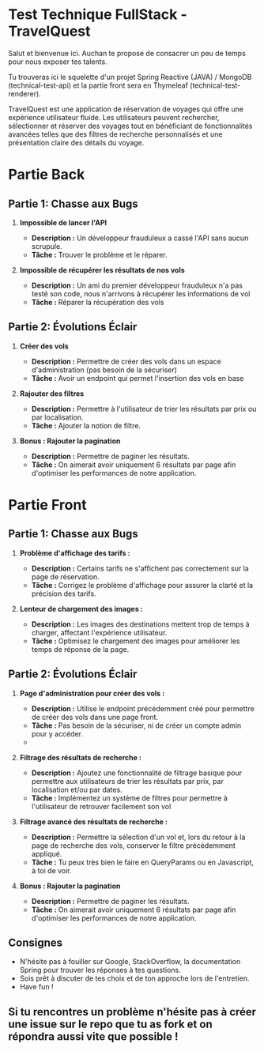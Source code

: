 # Test Technique FullStack - TravelQuest

Salut et bienvenue ici. Auchan te propose de consacrer un peu de temps pour nous exposer tes talents.

Tu trouveras ici le squelette d'un projet Spring Reactive (JAVA) / MongoDB (technical-test-api) et la partie front sera en Thymeleaf (technical-test-renderer).

TravelQuest est une application de réservation de voyages qui offre une expérience utilisateur fluide. Les utilisateurs peuvent rechercher, sélectionner et réserver des voyages tout en bénéficiant de fonctionnalités avancées telles que des filtres de recherche personnalisés et une présentation claire des détails du voyage.

# Partie Back
## Partie 1: Chasse aux Bugs

1. **Impossible de lancer l'API**
   - **Description :** Un développeur frauduleux a cassé l'API sans aucun scrupule.
   - **Tâche :** Trouver le problème et le réparer.

2. **Impossible de récupérer les résultats de nos vols**
   - **Description :** Un ami du premier développeur frauduleux n'a pas testé son code, nous n'arrivons à récupérer les informations de vol
   - **Tâche :** Réparer la récupération des vols

## Partie 2: Évolutions Éclair

1. **Créer des vols**
   - **Description :** Permettre de créer des vols dans un espace d'administration (pas besoin de la sécuriser)
   - **Tâche :** Avoir un endpoint qui permet l'insertion des vols en base

2. **Rajouter des filtres**
   - **Description :** Permettre à l'utilisateur de trier les résultats par prix ou par localisation.
   - **Tâche :** Ajouter la notion de filtre.

3. **Bonus : Rajouter la pagination**
   - **Description :** Permettre de paginer les résultats.
   - **Tâche :** On aimerait avoir uniquement 6 résultats par page afin d'optimiser les performances de notre application.
   
# Partie Front

## Partie 1: Chasse aux Bugs

1. **Problème d'affichage des tarifs :**
    - **Description :** Certains tarifs ne s'affichent pas correctement sur la page de réservation.
    - **Tâche :** Corrigez le problème d'affichage pour assurer la clarté et la précision des tarifs.

2. **Lenteur de chargement des images :**
    - **Description :** Les images des destinations mettent trop de temps à charger, affectant l'expérience utilisateur.
    - **Tâche :** Optimisez le chargement des images pour améliorer les temps de réponse de la page.

## Partie 2: Évolutions Éclair

1. **Page d'administration pour créer des vols :**
   - **Description :** Utilise le endpoint précédemment créé pour permettre de créer des vols dans une page front.
   - **Tâche :** Pas besoin de la sécuriser, ni de créer un compte admin pour y accéder.
   - 
2. **Filtrage des résultats de recherche :**
    - **Description :** Ajoutez une fonctionnalité de filtrage basique pour permettre aux utilisateurs de trier les résultats par prix, par localisation et/ou par dates.
    - **Tâche :** Implémentez un système de filtres pour permettre à l'utilisateur de retrouver facilement son vol

3. **Filtrage avancé des résultats de recherche :**
    - **Description :** Permettre la sélection d'un vol et, lors du retour à la page de recherche des vols, conserver le filtre précédemment appliqué.
    - **Tâche :** Tu peux très bien le faire en QueryParams ou en Javascript, à toi de voir.

4. **Bonus : Rajouter la pagination**
   - **Description :** Permettre de paginer les résultats.
   - **Tâche :** On aimerait avoir uniquement 6 résultats par page afin d'optimiser les performances de notre application.
   
## Consignes
- N'hésite pas à fouiller sur Google, StackOverflow, la documentation Spring pour trouver les réponses à tes questions.
- Sois prêt à discuter de tes choix et de ton approche lors de l'entretien.
- Have fun !


## Si tu rencontres un problème n'hésite pas à créer une issue sur le repo que tu as fork et on répondra aussi vite que possible !
